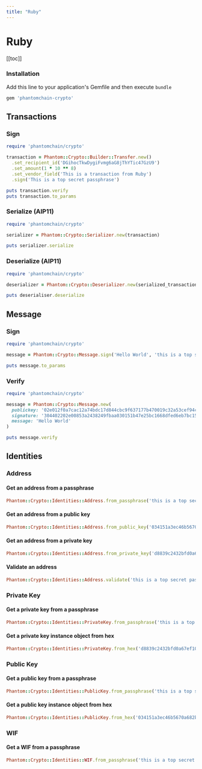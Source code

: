 ```yaml
---
title: "Ruby"
---
```


# Ruby

[[toc]]

### Installation

Add this line to your application's Gemfile and then execute `bundle`

```bash
gem 'phantomchain-crypto'
```

## Transactions

### Sign

```ruby
require 'phantomchain/crypto'

transaction = Phantom::Crypto::Builder::Transfer.new()
  .set_recipient_id('DGihocTkwDygiFvmg6aG8jThYTic47GzU9')
  .set_amount(1 * 10 ** 8)
  .set_vendor_field('This is a transaction from Ruby')
  .sign('This is a top secret passphrase')

puts transaction.verify
puts transaction.to_params

```

### Serialize (AIP11)

```ruby
require 'phantomchain/crypto'

serializer = Phantom::Crypto::Serializer.new(transaction)

puts serializer.serialize
```

### Deserialize (AIP11)

```ruby
require 'phantomchain/crypto'

deserializer = Phantom::Crypto::Deserializer.new(serialized_transaction)

puts deserialiser.deserialize
```

## Message

### Sign

```ruby
require 'phantomchain/crypto'

message = Phantom::Crypto::Message.sign('Hello World', 'this is a top secret passphrase')

puts message.to_params
```

### Verify

```ruby
require 'phantomchain/crypto'

message = Phantom::Crypto::Message.new(
  publickey: '02e012f0a7cac12a74bdc17d844cbc9f637177b470019c32a53cef94c7a56e2ea9',
  signature: '304402202e00853a2438249fbaa030151b47e25bc1668dfed6eb7bc159fb347e50e7a87e0220472dcef61c89904fd05e2069cedf89ccbf644fe8d741a0b78aa3933056ca0802',
  message: 'Hello World'
)

puts message.verify
```

## Identities

### Address

#### Get an address from a passphrase
```ruby
Phantom::Crypto::Identities::Address.from_passphrase('this is a top secret passphrase')
```

#### Get an address from a public key
```ruby
Phantom::Crypto::Identities::Address.from_public_key('034151a3ec46b5670a682b0a63394f863587d1bc97483b1b6c70eb58e7f0aed192')
```

#### Get an address from a private key
```ruby
Phantom::Crypto::Identities::Address.from_private_key('d8839c2432bfd0a67ef10a804ba991eabba19f154a3d707917681d45822a5712')
```

#### Validate an address
```ruby
Phantom::Crypto::Identities::Address.validate('this is a top secret passphrase')
```

### Private Key

#### Get a private key from a passphrase
```ruby
Phantom::Crypto::Identities::PrivateKey.from_passphrase('this is a top secret passphrase')
```

#### Get a private key instance object from hex
```ruby
Phantom::Crypto::Identities::PrivateKey.from_hex('d8839c2432bfd0a67ef10a804ba991eabba19f154a3d707917681d45822a5712')
```

### Public Key

#### Get a public key from a passphrase
```ruby
Phantom::Crypto::Identities::PublicKey.from_passphrase('this is a top secret passphrase')
```

#### Get a public key instance object from hex
```ruby
Phantom::Crypto::Identities::PublicKey.from_hex('034151a3ec46b5670a682b0a63394f863587d1bc97483b1b6c70eb58e7f0aed192')
```

### WIF

#### Get a WIF from a passphrase
```ruby
Phantom::Crypto::Identities::WIF.from_passphrase('this is a top secret passphrase')
```

